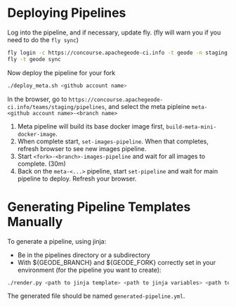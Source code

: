 # Deploying Pipelines

Log into the pipeline, and if necessary, update fly. (fly will warn you if you need to do the
`fly sync`)
```bash
fly login -c https://concourse.apachegeode-ci.info -t geode -n staging
fly -t geode sync
```
Now deploy the pipeline for your fork
```bash
./deploy_meta.sh <github account name>
```
In the browser, go to `https://concourse.apachegeode-ci.info/teams/staging/pipelines`, 
and select the meta pipleine `meta-<github account name>-<branch name>`


1) Meta pipeline will build its base docker image first, `build-meta-mini-docker-image`.
2) When complete start, `set-images-pipeline`. When that completes, refresh browser to see new images pipeline.
3) Start `<fork>-<branch>-images-pipeline` and wait for all images to complete. (30m)
4) Back on the `meta-<...>` pipeline, start `set-pipeline` and wait for main pipeline to deploy. Refresh your browser.




# Generating Pipeline Templates Manually
To generate a pipeline, using jinja:
* Be in the pipelines directory or a subdirectory
* With ${GEODE_BRANCH} and ${GEODE_FORK} correctly set in your environment
(for the pipeline you want to create):

```bash
./render.py <path to jinja template> <path to jinja variables> <path to generated file>
```

The generated file should be named `generated-pipeline.yml`.